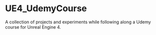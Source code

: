 # UE4_UdemyCourse
A collection of projects and experiments while following along a Udemy course for Unreal Engine 4.
